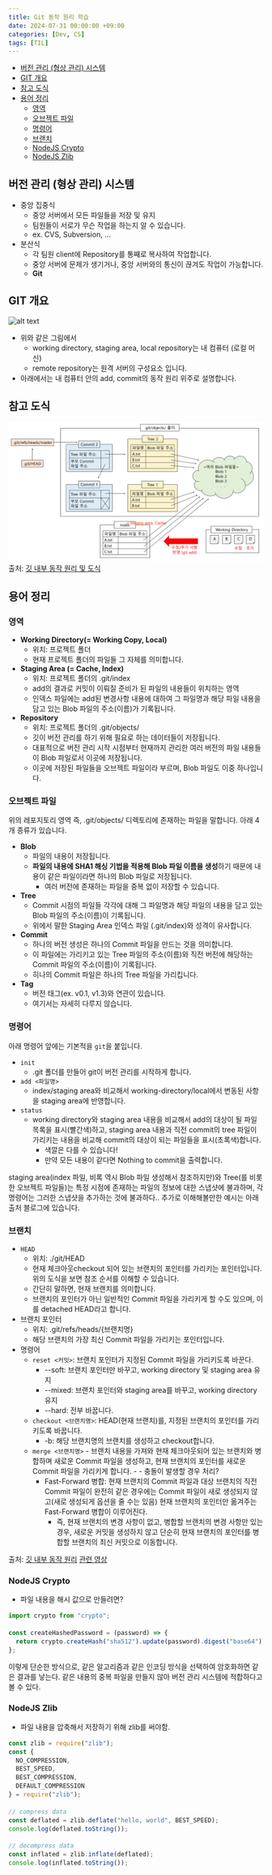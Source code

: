 ```yaml
---
title: Git 동작 원리 학습
date: 2024-07-31 00:00:00 +09:00
categories: [Dev, CS]
tags: [TIL]
---
```


<!-- @import "[TOC]" {cmd="toc" depthFrom=1 depthTo=6 orderedList=false} -->

<!-- code_chunk_output -->

- [버전 관리 (형상 관리) 시스템](#버전-관리-형상-관리-시스템)
- [GIT 개요](#git-개요)
- [참고 도식](#참고-도식)
- [용어 정리](#용어-정리)
  - [영역](#영역)
  - [오브젝트 파일](#오브젝트-파일)
  - [명령어](#명령어)
  - [브랜치](#브랜치)
  - [NodeJS Crypto](#nodejs-crypto)
  - [NodeJS Zlib](#nodejs-zlib)

<!-- /code_chunk_output -->


## 버전 관리 (형상 관리) 시스템

- 중앙 집중식
  - 중앙 서버에서 모든 파일들을 저장 및 유지
  - 팀원들이 서로가 무슨 작업을 하는지 알 수 있습니다.
  - ex. CVS, Subversion, ...
- 분산식
  - 각 팀원 client에 Repository를 통째로 복사하여 작업합니다.
  - 중앙 서버에 문제가 생기거나, 중앙 서버와의 통신이 끊겨도 작업이 가능합니다.
  - **Git**

## GIT 개요

![alt text](<../assets/img/240731/Screenshot 2024-07-30 at 11.46.23 PM.png>)

- 위와 같은 그림에서
  - working directory, staging area, local repository는 내 컴퓨터 (로컬 머신)
  - remote repository는 원격 서버의 구성요소 입니다.
- 아래에서는 내 컴퓨터 안의 add, commit의 동작 원리 위주로 설명합니다.

## 참고 도식

![alt text](../assets/img/240731/image.png)
출처: [깃 내부 동작 원리 및 도식](https://it-eldorado.tistory.com/4)

## 용어 정리

### 영역

- **Working Directory(= Working Copy, Local)**
  - 위치: 프로젝트 폴더
  - 현재 프로젝트 폴더의 파일들 그 자체를 의미합니다.
- **Staging Area (= Cache, Index)**
  - 위치: 프로젝트 폴더의 .git/index
  - add의 결과로 커밋이 이뤄질 준비가 된 파일의 내용들이 위치하는 영역
  - 인덱스 파일에는 add된 변경사항 내용에 대하여 그 파일명과 해당 파일 내용을 담고 있는 Blob 파일의 주소(이름)가 기록됩니다.
- **Repository**
  - 위치: 프로젝트 폴더의 .git/objects/
  - 깃이 버전 관리를 하기 위해 필요로 하는 데이터들이 저장됩니다.
  - 대표적으로 버전 관리 시작 시점부터 현재까지 관리한 여러 버전의 파일 내용들이 Blob 파일로서 이곳에 저장됩니다.
  - 이곳에 저장된 파일들을 오브젝트 파일이라 부르며, Blob 파일도 이중 하나입니다.

### 오브젝트 파일

위의 레포지토리 영역 즉, .git/objects/ 디렉토리에 존재하는 파일을 말합니다. 아래 4개 종류가 있습니다.

- **Blob**
  - 파일의 내용이 저장됩니다.
  - **파일의 내용에 SHA1 해싱 기법을 적용해 Blob 파일 이름을 생성**하기 때문에 내용이 같은 파일이라면 하나의 Blob 파일로 저장됩니다.
    - 여러 버전에 존재하는 파일을 중복 없이 저장할 수 있습니다.
- **Tree**
  - Commit 시점의 파일들 각각에 대해 그 파일명과 해당 파일의 내용을 담고 있는 Blob 파일의 주소(이름)이 기록됩니다.
  - 위에서 말한 Staging Area 인덱스 파일 (.git/index)와 성격이 유사합니다.
- **Commit**
  - 하나의 버전 생성은 하나의 Commit 파일을 만드는 것을 의미합니다.
  - 이 파일에는 가리키고 있는 Tree 파일의 주소(이름)와 직전 버전에 해당하는 Commit 파일의 주소(이름)이 기록됩니다.
  - 히나의 Commit 파일은 하나의 Tree 파일을 가리킵니다.
- **Tag**
  - 버전 태그(ex. v0.1, v1.3)와 연관이 있습니다.
  - 여기서는 자세히 다루지 않습니다.

### 명령어

아래 명령어 앞에는 기본적을 `git`을 붙입니다.

- `init`
  - .git 폴더를 만들어 git이 버전 관리를 시작하게 합니다.
- `add <파일명>`
  - index/staging area와 비교해서 working-directory/local에서 변동된 사항을 staging area에 반영합니다.
- `status`
  - working directory와 staging area 내용을 비교해서 add의 대상이 될 파일 목록을 표시(빨간색)하고, staging area 내용과 직전 commit의 tree 파일이 가리키는 내용을 비교해 commit의 대상이 되는 파일들을 표시(초록색)합니다.
    - 색깔은 다를 수 있습니다!
    - 만약 모든 내용이 같다면 Nothing to commit을 출력합니다.

staging area(index 파일, 비록 역시 Blob 파일 생성해서 참조하지만)와 Tree(를 비롯한 오브젝트 파일들)는 특정 시점에 존재하는 파일의 정보에 대한 스냅샷에 불과하며, 각 명령어는 그러한 스냅샷을 추가하는 것에 불과하다..
추가로 이해해볼만한 예시는 아래 출처 블로그에 있습니다.

### 브랜치

- `HEAD`
  - 위치: ./git/HEAD
  - 현재 체크아웃checkout 되어 있는 브랜치의 포인터를 가리키는 포인터입니다. 위의 도식을 보면 참조 순서를 이해할 수 있습니다.
  - 간단히 말하면, 현재 브랜치를 의미합니다.
  - 브랜치의 포인터가 아닌 일반적인 Commit 파일을 가리키게 할 수도 있으며, 이를 detached HEAD라고 합니다.
- 브랜치 포인터
  - 위치: .git/refs/heads/{브랜치명}
  - 해당 브랜치의 가장 최신 Commit 파일을 가리키는 포인터입니다.
- 명령어
  - `reset <커밋>`: 브랜치 포인터가 지정된 Commit 파일을 가리키도록 바꾼다.
    - --soft: 브랜치 포인터만 바꾸고, working directory 및 staging area 유지
    - --mixed: 브랜치 포인터와 staging area를 바꾸고, working directory 유지
    - --hard: 전부 바꿉니다.
  - `checkout <브랜치명>`: HEAD(현재 브랜치)를, 지정된 브랜치의 포인터를 가리키도록 바꿉니다.
    - -b: 해당 브랜치명의 브랜치를 생성하고 checkout합니다.
  - `merge <브랜치명>` - 브랜치 내용을 가져와 현재 체크아웃되어 있는 브랜치와 병합하며 새로운 Commit 파일을 생성하고, 현재 브랜치의 포인터를 새로운 Commit 파일을 가리키게 합니다. - - 충돌이 발생할 경우 처리?
    - Fast-Forward 병합: 현재 브랜치의 Commit 파일과 대상 브랜치의 직전 Commit 파일이 완전히 같은 경우에는 Commit 파일이 새로 생성되지 않고(새로 생성되게 옵션을 줄 수는 있음) 현재 브랜치의 포인터만 옮겨주는 Fast-Forward 병합이 이루어진다.
      - 즉, 현재 브랜치의 변경 사항이 없고, 병합할 브랜치의 변경 사항만 있는 경우, 새로운 커밋을 생성하지 않고 단순히 현재 브랜치의 포인터를 병합할 브랜치의 최신 커밋으로 이동합니다.

출처: [깃 내부 동작 원리](https://it-eldorado.tistory.com/4) [관련 영상](https://www.youtube.com/watch?v=xn-kNB_a8CQ)

### NodeJS Crypto

- 파일 내용을 해시 값으로 만들려면?

```js
import crypto from "crypto";

const createHashedPassword = (password) => {
  return crypto.createHash("sha512").update(password).digest("base64");
};
```

이렇게 단순한 방식으로, 같은 알고리즘과 같은 인코딩 방식을 선택하여 암호화하면 같은 결과를 낳는다.
같은 내용의 중복 파일을 만들지 않아 버전 관리 시스템에 적합하다고 볼 수 있다.

### NodeJS Zlib

- 파일 내용을 압축해서 저장하기 위해 zlib를 써야함.

```js
const zlib = require("zlib");
const {
  NO_COMPRESSION,
  BEST_SPEED,
  BEST_COMPRESSION,
  DEFAULT_COMPRESSION
} = require("zlib");

// compress data
const deflated = zlib.deflate("hello, world", BEST_SPEED);
console.log(deflated.toString());

// decompress data
const inflated = zlib.inflate(deflated);
console.log(inflated.toString());
```
